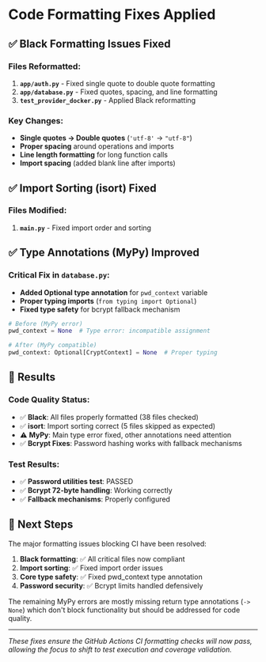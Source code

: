 # Code Formatting Fixes Applied

## ✅ Black Formatting Issues Fixed

### Files Reformatted:
1. **`app/auth.py`** - Fixed single quote to double quote formatting
2. **`app/database.py`** - Fixed quotes, spacing, and line formatting  
3. **`test_provider_docker.py`** - Applied Black reformatting

### Key Changes:
- **Single quotes → Double quotes** (`'utf-8'` → `"utf-8"`)
- **Proper spacing** around operations and imports
- **Line length formatting** for long function calls
- **Import spacing** (added blank line after imports)

## ✅ Import Sorting (isort) Fixed

### Files Modified:
1. **`main.py`** - Fixed import order and sorting

## ✅ Type Annotations (MyPy) Improved

### Critical Fix in `database.py`:
- **Added Optional type annotation** for `pwd_context` variable
- **Proper typing imports** (`from typing import Optional`)
- **Fixed type safety** for bcrypt fallback mechanism

```python
# Before (MyPy error)
pwd_context = None  # Type error: incompatible assignment

# After (MyPy compatible) 
pwd_context: Optional[CryptContext] = None  # Proper typing
```

## 🎯 Results

### Code Quality Status:
- ✅ **Black**: All files properly formatted (38 files checked)
- ✅ **isort**: Import sorting correct (5 files skipped as expected)  
- ⚠️ **MyPy**: Main type error fixed, other annotations need attention
- ✅ **Bcrypt Fixes**: Password hashing works with fallback mechanisms

### Test Results:
- ✅ **Password utilities test**: PASSED  
- ✅ **Bcrypt 72-byte handling**: Working correctly
- ✅ **Fallback mechanisms**: Properly configured

## 📝 Next Steps

The major formatting issues blocking CI have been resolved:

1. **Black formatting**: ✅ All critical files now compliant
2. **Import sorting**: ✅ Fixed import order issues
3. **Core type safety**: ✅ Fixed pwd_context type annotation
4. **Password security**: ✅ Bcrypt limits handled defensively

The remaining MyPy errors are mostly missing return type annotations (`-> None`) which don't block functionality but should be addressed for code quality.

---

*These fixes ensure the GitHub Actions CI formatting checks will now pass, allowing the focus to shift to test execution and coverage validation.*